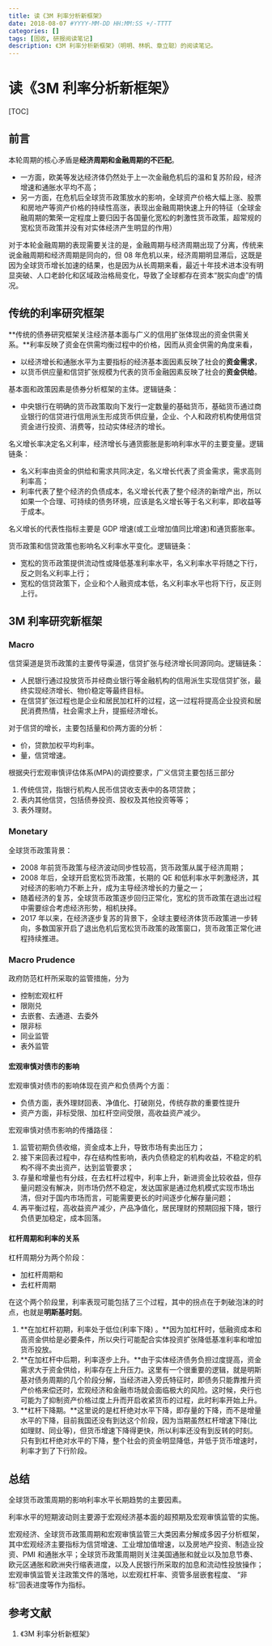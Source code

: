 ```yaml
---
title: 读《3M 利率分析新框架》
date: 2018-08-07 #YYYY-MM-DD HH:MM:SS +/-TTTT
categories: []
tags: [固收, 研报阅读笔记]
description: 《3M 利率分析新框架》（明明、林帆、章立聪）的阅读笔记。
---
```


# 读《3M 利率分析新框架》

[TOC]

## 前言

本轮周期的核心矛盾是**经济周期和金融周期的不匹配**。

* 一方面，欧美等发达经济体仍然处于上一次金融危机后的温和复苏阶段，经济增速和通胀水平均不高；
* 另一方面，在危机后全球货币政策放水的影响，全球资产价格大幅上涨、股票和房地产等资产价格的持续性高涨，表现出金融周期快速上升的特征（全球金融周期的繁荣一定程度上要归因于各国量化宽松的刺激性货币政策，超常规的宽松货币政策并没有对实体经济产生明显的作用）

对于本轮金融周期的表现需要关注的是，金融周期与经济周期出现了分离，传统来说金融周期和经济周期是同向的，但 08 年危机以来，经济周期明显滞后，这既是因为全球货币增长加速的结果，也是因为从长周期来看，最近十年技术进本没有明显突破、人口老龄化和区域政治格局变化，导致了全球都存在资本“脱实向虚”的情况。

## 传统的利率研究框架

**传统的债券研究框架关注经济基本面与广义的信用扩张体现出的资金供需关系。**利率反映了资金在供需均衡过程中的价格，因而从资金供需的角度来看，

* 以经济增长和通胀水平为主要指标的经济基本面因素反映了社会的**资金需求**，
* 以货币供应量和信贷扩张规模为代表的货币金融因素反映了社会的**资金供给**。

基本面和政策因素是债券分析框架的主体。逻辑链条：

* 中央银行在明确的货币政策取向下发行一定数量的基础货币，基础货币通过商业银行的信贷进行信用派生形成货币供应量，企业、个人和政府机构使用信贷资金进行投资、消费等，拉动实体经济的增长。

名义增长率决定名义利率，经济增长与通货膨胀是影响利率水平的主要变量。逻辑链条：

* 名义利率由资金的供给和需求共同决定，名义增长代表了资金需求，需求高则利率高；
* 利率代表了整个经济的负债成本，名义增长代表了整个经济的新增产出，所以如果一个合理、可持续的债务环境，应该是名义增长等于名义利率，即收益等于成本。

名义增长的代表性指标主要是 GDP 增速(或工业增加值同比增速)和通货膨胀率。

货币政策和信贷政策也影响名义利率水平变化。逻辑链条：

* 宽松的货币政策提供流动性或降低基准利率水平，名义利率水平将随之下行，反之则名义利率上行；
* 宽松的信贷政策下，企业和个人融资成本低，名义利率水平也将下行，反正则上行。

## 3M 利率研究新框架

### Macro

信贷渠道是货币政策的主要传导渠道，信贷扩张与经济增长同源同向。逻辑链条：

* 人民银行通过投放货币并经商业银行等金融机构的信用派生实现信贷扩张，最终实现经济增长、物价稳定等最终目标。
* 在信贷扩张过程也是企业和居民加杠杆的过程，这一过程将提高企业投资和居民消费热情，社会需求上升，提振经济增长。

对于信贷的增长，主要包括量和价两方面的分析：

* 价，贷款加权平均利率。
* 量，信贷增速。

根据央行宏观审慎评估体系(MPA)的调控要求，广义信贷主要包括三部分

1. 传统信贷，指银行机构人民币信贷收支表中的各项贷款；
2. 表内其他信贷，包括债券投资、股权及其他投资等等；
3. 表外理财。

### Monetary

全球货币政策背景：

* 2008 年前货币政策与经济波动同步性较高，货币政策从属于经济周期；
* 2008 年后，全球开启宽松货币政策，长期的 QE 和低利率水平刺激经济，其对经济的影响力不断上升，成为主导经济增长的力量之一；
* 随着经济的复苏，全球货币政策逐步回归正常化，宽松的货币政策在退出过程中需要综合考虑经济形势，相机抉择。
* 2017 年以来，在经济逐步复苏的背景下，全球主要经济体货币政策进一步转向，多数国家开启了退出危机后宽松货币政策的政策窗口，货币政策正常化进程持续推进。

### Macro Prudence

政府防范杠杆所采取的监管措施，分为

* 控制宏观杠杆
* 限刚兑
* 去嵌套、去通道、去委外
* 限非标
* 同业监管
* 表外监管

#### 宏观审慎对债市的影响

宏观审慎对债市的影响体现在资产和负债两个方面：

* 负债方面，表外理财回表、净值化、打破刚兑，传统存款的重要性提升
* 资产方面，非标受限、加杠杆空间受限，高收益资产减少。

宏观审慎对债市影响的传播路径：

1. 监管初期负债收缩，资金成本上升，导致市场有卖出压力；
2. 接下来回表过程中，存在结构性影响，表内负债稳定的机构收益，不稳定的机构不得不卖出资产，达到监管要求；
3. 存量和增量也有分歧，在去杠杆过程中，利率上升，新进资金比较收益，但存量问题没有解决，则市场仍然不稳定，发达国家是通过危机模式实现市场出清，但对于国内市场而言，可能需要更长的时间逐步化解存量问题；
4. 再平衡过程，高收益资产减少，产品净值化，居民理财的预期回报下降，银行负债更加稳定，成本回落。

#### 杠杆周期和利率的关系

杠杆周期分为两个阶段：

* 加杠杆周期和
* 去杠杆周期

在这个两个阶段里，利率表现可能包括了三个过程，其中的拐点在于刺破泡沫的时点，也就是**明斯基时刻**。

1. **在加杠杆初期，利率处于低位(利率下降) 。**因为加杠杆时，低融资成本和高资金供给是必要条件，所以央行可能配合实体投资扩张降低基准利率和增加货币投放。
2. **在加杠杆中后期，利率逐步上升。**由于实体经济债务负担过度提高，资金需求大于资金供给，利率存在上升压力。这里有一个很重要的逻辑，就是明斯基对债务周期的几个阶段分解，当经济进入旁氏特征时，即债务只能靠推升资产价格来偿还时，宏观经济和金融市场就会面临极大的风险。这时候，央行也可能为了抑制资产价格过度上升而开启收紧货币的过程，此时利率开始上升。
3. **杠杆下降期。**这里说的是杠杆绝对水平下降，即存量的下降，而不是增量水平的下降，目前我国还没有到达这个阶段，因为当期虽然杠杆增速下降(比如理财、同业等)，但货币增速下降得更快，所以利率还没有到反转的时刻。只有到杠杆绝对水平的下降，整个社会的资金明显降低，并低于货币增速时，利率才到了下行阶段。

## 总结

全球货币政策周期的影响利率水平长期趋势的主要因素。

利率水平的短期波动则主要源于宏观经济基本面的超预期及宏观审慎监管的实施。

宏观经济、全球货币政策周期和宏观审慎监管三大类因素分解成多因子分析框架，其中宏观经济主要指标为信贷增速、工业增加值增速，以及房地产投资、制造业投资、PMI 和通胀水平；全球货币政策周期则关注美国通胀和就业以及加息节奏、欧元区通胀和欧洲央行缩表进度，以及人民银行所采取的加息和流动性投放操作；宏观审慎监管关注政策文件的落地，以宏观杠杆率、资管多层嵌套程度、 “非标”回表进度等作为指标。

## 参考文献

1. 《3M 利率分析新框架》